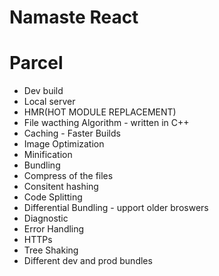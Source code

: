 # Namaste React
# Parcel
- Dev build
- Local server 
- HMR(HOT MODULE REPLACEMENT)
- File wacthing Algorithm - written in C++
- Caching - Faster Builds
- Image Optimization
- Minification
- Bundling 
- Compress of the files
- Consitent hashing
- Code Splitting
- Differential Bundling - upport older broswers
- Diagnostic
- Error Handling
- HTTPs
- Tree Shaking
- Different dev and prod bundles
